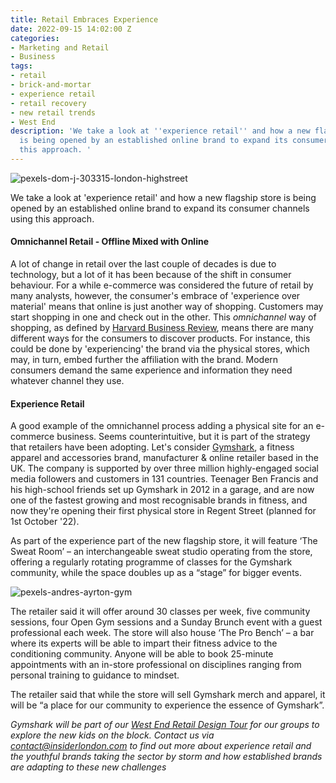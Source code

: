 ```yaml
---
title: Retail Embraces Experience
date: 2022-09-15 14:02:00 Z
categories:
- Marketing and Retail
- Business
tags:
- retail
- brick-and-mortar
- experience retail
- retail recovery
- new retail trends
- West End
description: 'We take a look at ''experience retail'' and how a new flagship store
  is being opened by an established online brand to expand its consumer channels using
  this approach. '
---
```


![pexels-dom-j-303315-london-highstreet](/uploads/pexels-dom-j-303315.jpg)

We take a look at 'experience retail' and how a new flagship store is being opened by an established online brand to expand its consumer channels using this approach. 


#### Omnichannel Retail - Offline Mixed with Online 

A lot of change in retail over the last couple of decades is due to technology, but a lot of it has been because of the shift in consumer behaviour. For a while e-commerce was considered the future of retail by many analysts, however, the consumer's embrace of 'experience over material' means that online is just another way of shopping.
Customers may start shopping in one and check out in the other. This *omnichannel* way of shopping, as defined by [Harvard Business Review](https://hbr.org/2017/01/a-study-of-46000-shoppers-shows-that-omnichannel-retailing-works), means there are many different ways for the consumers to discover products. For instance, this could be done by 'experiencing' the brand via the physical stores, which may, in turn, embed further the affiliation with the brand. Modern consumers demand the same experience and information they need whatever channel they use. 

#### Experience Retail 

A good example of the omnichannel process adding a physical site for an e-commerce business. Seems counterintuitive, but it is part of the strategy that retailers have been adopting. 
Let's consider [Gymshark](http://www.gymshark.com), a fitness apparel and accessories brand, manufacturer & online retailer based in the UK. The company is supported by over three million highly-engaged social media followers and customers in 131 countries. Teenager Ben Francis and his high-school friends set up Gymshark in 2012 in a garage, and are now one of the fastest growing and most recognisable brands in fitness, and now they're opening their first physical store in Regent Street (planned for 1st October '22).


As part of the experience part of the new flagship store, it will feature ‘The Sweat Room’ – an interchangeable sweat studio operating from the store, offering a regularly rotating programme of classes for the Gymshark community, while the space doubles up as a “stage” for bigger events.

![pexels-andres-ayrton-gym](/uploads/pexels-andres-ayrton-6551429.jpg)

The retailer said it will offer around 30 classes per week, five community sessions, four Open Gym sessions and a Sunday Brunch event with a guest professional each week. The store will also house ‘The Pro Bench’ – a bar where its experts will be able to impart their fitness advice to the conditioning community. Anyone will be able to book 25-minute appointments with an in-store professional on disciplines ranging from personal training to guidance to mindset. 

The retailer said that while the store will sell Gymshark merch and apparel, it will be “a place for our community to experience the essence of Gymshark”.

*Gymshark will be part of our [West End Retail Design Tour](https://www.insiderlondon.com/london/educational-tours/retail-design/#west-end-retail-design) for our groups to explore the new kids on the block. Contact us via <a href="mailto:contact@insiderlondon.com">contact@insiderlondon.com</a> to find out more about experience retail and the youthful brands taking the sector by storm and how established brands are adapting to these new challenges*





